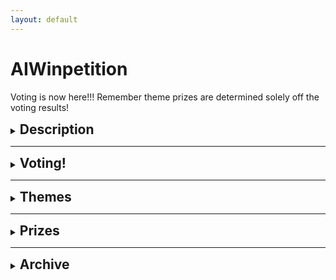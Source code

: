 ```yaml
---
layout: default
---
```


# AIWinpetition

Voting is now here!!! Remember theme prizes are determined solely off the voting results!

<div>
  <details>
    <summary><h2 style="display: inline;">Description</h2></summary>
    <p>The AIWinpetition is an innovation competition conducted by BuildingBloCS.SG in collaboration with AISG. Throughout the competition, students will be able to team up and work on an idea which brings their skills from previous workshops together.
    </p>

    <p>Students will be given various themes to choose from and maximise their creative thinking and computational skills. Finally, various teams will be awarded titles and provided feedback on their ideas, including theme prizes and even some special awards!</p>

  </details>
</div>

---

<div>
  <details>
    <summary><h2 style="display: inline;">Voting!</h2></summary>
    <div>
      <p>Click below to find out more about the submissions from the different teams! You are allowed to vote for different teams for video and prototype winners</p>
      <details>
        <summary><strong>Team 1</strong></summary>
        <br>
        <ul>
          <li>Click <a href="https://drive.google.com/file/d/1U8s-fy0gRW7mOwdchNYDd2XSmduTCnWD/view?usp=sharing">here</a> to view video</li>
        </ul>
      </details>
      <br><br>
      <details>
        <summary><strong>Team 2</strong></summary>
        <br>
        <ul>
          <li>Click <a href="https://drive.google.com/file/d/1ZE14izo8y6ZVhJ8eNsHEVMyW8PoIh5Ew/view?usp=sharing">here</a> to view video</li>
          <li>Click <a href="https://drive.google.com/file/d/13LQM7rwg0SaX1MIlNYtd-1mZIszXgT0b/view?usp=sharing">here</a> to view prototype</li>
          <li>Click <a href="https://drive.google.com/file/d/1VipzJ7vtoDPMhfD25O3RxhkKawBAppXL/view?usp=sharing">here</a> to view supporting documents</li> 
          <li>Click <a href="https://github.com/ngjunjay/AIWinpetition_Team2_icantfindaname.py">here</a> to view Github Repository</li>
        </ul>
      </details>
      <br><br>
      <details>
        <summary><strong>Team 3</strong></summary>
        <br>
        <ul>
          <li>Click <a href="https://drive.google.com/file/d/1__Y2M41L3S5DSpuEU1qPjpapkTL7tMKs/view?usp=sharing">here</a> to view video</li>
          <li>Click <a href="https://drive.google.com/file/d/1pr5YyCAzM7T8AU_1K398CU5Ya8puWuvQ/view?usp=sharing">here</a> to view prototype</li>
          <li>Click <a href="https://github.com/Dawn1123-cell/AIWinpetition2_3_Prototype">here</a> to view Github Repository</li>
        </ul>
      </details>
      <br><br>
      <details>
        <summary><strong>Team 4</strong></summary>
        <br>
        <ul>
          <li>Click <a href="https://drive.google.com/file/d/1xbgsM_mjXQf_ddlccJdL25ZmqIGEk_u4/view?usp=sharing">here</a> to view video</li>
          <li>Click <a href="https://drive.google.com/file/d/1XOLvOP5-aiMnAHwVymWfxq-PfhzouAFS/view?usp=sharing">here</a> to view prototype</li>
          <li>Click <a href="https://drive.google.com/file/d/1-5JLUcL6rrfTdMj8OXL0e2Myie_rLML4/view?usp=sharing">here</a> to view supporting documents</li>
          <li>Click <a href="https://github.com/ZiLi-meowzz/AIWinpetition2_Team4_Space_FINAL">here</a> to view Github Repository</li>
        </ul>
      </details>
      <br><br>
      <details>
        <summary><strong>Team 5</strong></summary>
        <br>
        <ul>
          <li>Click <a href="https://drive.google.com/file/d/16AFEOhH57UuEp2r_81Qpb4z6_n4cudfy/view?usp=sharing">here</a> to view video</li>
          <li>Click <a href="https://drive.google.com/file/d/1b42fPJ4G5f12-1SucBPuJkmlJ_ysUjyH/view?usp=sharing">here</a> to view prototype</li>
          <li>Click <a href="https://drive.google.com/file/d/1VIglqXzebQH0nL7p-s2pYOhXSUs6uTWd/view?usp=sharing">here</a> to view supporting documents</li>
          <li>Click <a href="https://github.com/4llysa/AIWinpetition3_5_CGA">here</a> to view Github Repository</li>
        </ul>
      </details>
      <br><br>
      <details>
        <summary><strong>Team 6</strong></summary>
        <br>
        <ul>
          <li>Click <a href="https://drive.google.com/file/d/1Y8f2aF1nvIr_GPvBFpwH0SrtLCX6NEDZ/view?usp=sharing">here</a> to view video</li>
          <li>Click <a href="https://drive.google.com/file/d/1nKsMFwesxBuWn0YQDomlTUPNPYj3p7bi/view?usp=sharing">here</a> to view prototype</li>
          <li>Click <a href="https://drive.google.com/file/d/1VN1lmTQOvN3Wm9nlarGpAI-B_IRiFYUi/view?usp=sharing">here</a> to view supporting documents</li>
          <li>Click <a href="https://github.com/RottenLemons/AIWinpetition3_6_AImax">here</a> to view Github Repository</li>
        </ul>
      </details>
      <br><br>
      <details>
        <summary><strong>Team 7</strong></summary>
        <br>
        <ul>
          <li>Click <a href="https://drive.google.com/file/d/1uqMEng7uGALBAYoLlAz9mu0RvXi900vZ/view?usp=sharing">here</a> to view video</li>
          <li>Click <a href="https://drive.google.com/file/d/14hRwQo3u2tLnUgtkzYXj6MAUZiHInXcv/view?usp=sharing">here</a> to view prototype</li>
          <li>Click <a href="https://drive.google.com/file/d/1X__0Iy5_OTu700qQ8tu0rZo-zjkFjOBE/view?usp=sharing">here</a> to view supporting documents</li>
          <li>Click <a href="https://github.com/ThePyProgrammer/AIWinpetition3_7_FACE">here</a> to view Github Repository</li>
        </ul>
      </details>
      <br><br>
      <details>
        <summary><strong>Team 8</strong></summary>
        <br>
        <ul>
          <li>Click <a href="https://drive.google.com/file/d/1_a90d9pAPJGimHZ6USrrQd88qBFbSZKu/view?usp=sharing">here</a> to view video</li>
          <li>Click <a href="https://drive.google.com/file/d/1KqRRJjUPvhIKWO07xzWEmnaL_aFsIRvT/view?usp=sharing">here</a> to view prototype</li>
          <li>Click <a href="https://github.com/Ishneet0710/AIWinpetition3_8_MusicAI">here</a> to view Github Repository</li>
        </ul>
      </details>
      <br><br>
      <details>
        <summary><strong>Team 9</strong></summary>
        <br>
        <ul>
          <li>Click <a href="https://drive.google.com/file/d/1Midg-7Y6oaODHvglay4Cev7vJjs0lkHH/view?usp=sharing ">here</a> to view video</li>
          <li>Click <a href="https://teachablemachine.withgoogle.com/models/7lF0Kc5ze/">here</a> to view prototype</li>
          <li>Click <a href="https://drive.google.com/file/d/1NCTvxBa3OB4AYgZsWvHqrSwSbn3lyEKD/view?usp=sharing">here</a> to view supporting documents</li>
          <li>Click <a href="https://github.com/IEatRiceWithAFork/AIWinpetition3_9_DetectLah">here</a> to view Github Repository</li>
        </ul>
      </details>
    </div>
    <br><br>
    <iframe src="https://docs.google.com/forms/d/e/1FAIpQLSf0yes2oqDSKG7XfnQwnEddG1h-TBk3t0XoIGXe-9r1QJeDaA/viewform?embedded=true" width="640" height="1140" frameborder="0" marginheight="0" marginwidth="0">Loading…</iframe>
  </details>
</div>

---

<div>
  <details>
    <summary><h2 style="display: inline;">Themes</h2></summary>
    <p>For AIWinpetition 2021, we have a total of 6 themes. For each of the themes, we have prepared a few guiding questions to help you in your ideation process.</p>
    <div>
      <details>
        <summary><strong>Travel the World</strong></summary>
        <br>
        <p>Guiding questions</p>
        <ul>
          <li>How can Singapore boost its tourism sector through AI?</li>
          <li>How can we replicate the fun of travelling?</li>
        </ul>
        <small><i>You do not need to follow or use any of the guiding questions if you do not want to</i></small>
      </details>

      <br><br>

      <details>
        <summary><strong>Gaming</strong></summary>
        <br>
        <p>Guiding questions</p>
        <ul>
          <li>How can AI make games more immersive?</li>
          <li>Can better scene renders be produced, maybe for AR?</li>
          <li>Can NPCs be more realistic? Maybe AI can explore the best ways to play a game?</li>
        </ul>
        <small><i>You do not need to follow or use any of the guiding questions if you do not want to</i></small>
      </details>

      <br><br>

      <details>
        <summary><strong>All about Music</strong></summary>
        <br>
        <p>Guiding questions</p>
        <ul>
          <li>Can AI create a new revolution of music?</li>
          <li>How can AI maintain and promote music culture?</li>
        </ul>
        <small><i>You do not need to follow or use any of the guiding questions if you do not want to</i></small>
      </details>

      <br><br>

      <details>
        <summary><strong>Team Bonding</strong></summary>
        <br>
        <p>Guiding questions</p>
        <ul>
          <li>Can AI boost relationships between families or friendships?</li>
          <li>Can AI improve team dynamics, or even productivity within teams?</li>
        </ul>
        <small><i>You do not need to follow or use any of the guiding questions if you do not want to</i></small>
      </details>

      <br><br>

      <details>
        <summary><strong>Escape from Earth</strong></summary>
        <br>
        <p>Guiding questions</p>
        <ul>
          <li>How can AI be explored in a space context?</li>
          <li>Can AI tackle space debris?</li>
          <li>Can AI be involved in processing data from satellites?</li>
        </ul>
        <small><i>You do not need to follow or use any of the guiding questions if you do not want to</i></small>
      </details>

      <br><br>

      <details>
        <summary><strong>Inspired by Hollywood</strong></summary>
        <br>
        <p>Guiding questions</p>
        <ul>
          <li>Can AI be used in filming or media production, in the Hollywood context?</li>
          <li>Relating to one movie/ film that you have seen, do you think AI can be used in their context? For eg: can AI be used in Harry Potter? </li>
        </ul>
        <small><i>You do not need to follow or use any of the guiding questions if you do not want to</i></small>
      </details>

      <br>

    </div>

  </details>
</div>

---

<div>
  <details>
    <summary><h2 style="display:inline;">Prizes</h2></summary>
    <p>For AIWinpetition 2021, we have 3 types of prizes up for grabs!</p>
    <div>
      <details>
        <summary><strong>6 Theme Awards</strong></summary>
        <br>
        <p>At the end of the AIWinpetition, all submissions would be uploaded online for public voting. The team with the most votes for each theme would win the following prizes!</p>
        <ul>
          <li>BBCS T-shirt</li>
        </ul>
        <small><i>BuildingBloCS reserves the rights to change the prizes at any point in time</i></small>
      </details>

      <br><br>

      <details>
        <summary><strong>5 Point-Based Awards</strong></summary>
        <br>
        <p>Throughout the AIWinpetition, teams are able to win points through participation in various games and trivia on top of submitting of the daily submittables. The top 5 teams with the most points would win the following prizes!</p>
        <ul>
          <li>3 month <a href="https://codecombat.com">CodeCombat</a> subscription allowing access to more than 300 unique and exciting CodeCombat levels! (CS1 - CS6)</li>
        </ul>
        <small><i>BuildingBloCS reserves the rights to change the prizes at any point in time</i></small>
      </details>

      <br><br>

      <details>
        <summary><strong>3 Judges Choice Awards</strong></summary>
        <br>
        <p>On the last day, AISG would be judging the submissions from the various teams, and the top 3 teams chosen by AISG would win the following prizes!</p>
        <ul>
          <li>1 year <a href="https://learn.aisingapore.org">LearnAI subscription</a> allowing access to industry certified AI courses worth around $200+!</li>
        </ul>
        <small><i>BuildingBloCS reserves the rights to change the prizes at any point in time</i></small>
      </details>

      <br>

    </div>

  </details>
</div>

---

<div>
  <details>
    <summary><h2 style="display: inline;">Archive</h2></summary>
    <div>
      <details>
        <summary><h2 style="display: inline;">Schedule (important timings to take note)</h2></summary>
        <div>
          <br>

          <details>
            <summary><strong>(COMPLETED) Day 1</strong></summary>
            <br>
            <table>
              <tr>
                <th><strong>Timings</strong></th>
                <th><strong>Activity</strong></th>
                <th><strong>Description</strong></th>
              </tr>
              <tr>
                <td>0930-0950</td>
                <td>AIWinpetition Briefing</td>
                <td>Briefing would signify the official launch of the AIWinpetition with the release of the themes and announcement of prizes</td>
              </tr>
              <tr>
                <td>1400-1530</td>
                <td>Ideation Time</td>
                <td>Participants are to go into their breakout rooms and start ideating with their team</td>
              </tr>
              <tr>
                <td>1400-2359</td>
                <td>Consultations Slots Open</td>
                <td>Participants who are stuck in the ideation process can proceed to Discord #conference-consultation channel to get a ticket which books them a slot with one of the AI Workshop Speakers who would help them in the ideation process. <i>Note the speakers would not directly give you answers, but rather would prompt you in the right direction</i></td>
              </tr>
              <tr>
                <td><strong>By 2359</strong></td>
                <td><strong>Submission of Stage 1 submittables</strong></td>
                <td><strong>Participants are to submit their ideation documents through the Google Forms below before 2359 in order for them to qualify for stage 1 judging which has up to 400 points for grabs</strong></td>
              </tr>
            </table>
            <br>
            <small><i>Based on the current situations, the schedule is subjected to changes</i></small>
          </details>

          <br><br>

          <details>
            <summary><strong>(COMPLETED) Day 2</strong></summary>
            <br>
            <table>
              <tr>
                <th><strong>Timings</strong></th>
                <th><strong>Activity</strong></th>
                <th><strong>Description</strong></th>
              </tr>
              <tr>
                <td>0945-1045</td>
                <td>Teams work on second submission</td>
                <td>Teams are to work together in their breakout rooms on their prototype</td>
              </tr>
              <tr>
                <td>1445-1550</td>
                <td>Teams work on second submission</td>
                <td>Teams are to work together in their breakout rooms on their prototype</td>
              </tr>
              <tr>
                <td>1630-1745</td>
                <td>Teams work on second submission</td>
                <td>Teams are to work together in their breakout rooms on their prototype</td>
              </tr>
            </table>
            <br>
            <small><i>Based on the current situations, the schedule is subjected to changes</i></small>
          </details>

          <br><br>

          <details>
            <summary><strong>Day 3</strong></summary>
            <br>
            <table>
              <tr>
                <th><strong>Timings</strong></th>
                <th><strong>Activity</strong></th>
                <th><strong>Description</strong></th>
              </tr>
              <tr>
                <td>1025-1730</td>
                <td>Teams to work on final submission</td>
                <td>Teams are to work together in their breakout rooms on their prototype and video</td>
              </tr>
              <tr>
                <td>1100-1300</td>
                <td>Trivia 1</td>
                <td>Complete the following courses on BuildingBloCS Coursemology Website:
                  <ul>
                    <li>"Check Your Understanding: Face Recognition with Python"</li>
                  </ul>
                </td>
              </tr>
              <tr>
                <td>1400-1430</td>
                <td>Games 1</td>
                <td><a href="https://research.google.com/semantris">Semantris</a> is a word association game powered by machine learning made by Google.
                  <ul>
                    <li>Part 1: List words related to the prompt as quickly as possible (Arcade Mode).</li>
                    <li>Part 2: Summarise the technology behind Semantris in 150 words using advanced keywords related to machine learning.</li>
                  </ul>
                </td>
              </tr>
              <tr>
                <td>1500-1600</td>
                <td>Trivia 2</td>
                <td>Complete the following courses on BuildingBloCS Coursemology Website:
                  <ul>
                    <li>"Check Your Understanding: Introduction to Machine Learning"</li>
                    <li>"Check Your Understanding: Dino AI"</li>
                    <li>"Check Your Understanding: Music with AI"</li>
                  </ul>
                </td>
              </tr>
              <tr>
                <td>1630-1700</td>
                <td>Games 2</td>
                <td>More details to be released soon!</td>
              </tr>
            </table>
            <br>
            <small><i>Based on the current situations, the schedule is subjected to changes</i></small>
          </details>

          <br>
        </div>

      </details>
    </div>

    <br><br>

    <div>
      <details>
        <summary><h2 style="display:inline;">Submissions</h2></summary>
        <br>
        <div>
          <details>
            <summary><strong>Final Submission (opens at 1645, closes at 2359)</strong></summary>
            <br>
            <p><strong>Submit your final prototype and pitch video by day 3, 2359 below.</strong> We will return the feedback and announce the results by Sunday, 2359.</p>

            <p>This submission will be graded and up to
              <ul>
                <li>
                  <strong>400 points</strong> for the pitch video
                  <ul>
                    <li>Explain your idea fully in your pitch video.</li>
                    <li>Do not upload your pitch video to the repository, just attach the file directly to the Google Form.</li>
                  </ul>
                </li>
                <li>
                  <strong>1000 points</strong> for the prototype
                  <ul>
                    <li>It is recommended to submit a supporting document alongside your prototype so we can understand the technology implemented and the justification for their use.</li>
                    <li>Put your prototype and relevant documents in a Github repository, named <span style="color: red;">AIWinpetition3_TeamNumber_ProjectName</span>, and submit the repository link.</li>
                  </ul>
                </li>
              </ul>
            </p>

            <p><u>Please note code and non-code options are allowed, but the main focus is for you to present your idea well</u>.</p>

            <p>Thank you and good luck!</p>

            <p>Please submit your entries <a href="https://docs.google.com/forms/d/e/1FAIpQLSeZBf5OwPFPgD1fGWGbjSRVMp8W7nKBaKLOlobkLvlfWlJwjw/viewform">here</a> <strong>before 2359</strong>. All late submissions will be penalised.</p>
          </details>

          <br><br>

          <details>
            <summary><strong>Trivia 1 Submission (opens at 1130, closes at 1300)</strong></summary>
            <br>
            <p>Head over to <a href="https://go.buildingblocs.sg/coursemology">BuildingBloCS Coursemology Website</a> to and complete the following courses</p>
            <ul>
              <li><strong>Check Your Understanding: Face Recognition with Python</strong></li>
            </ul>

            <p>You can gain up to <strong>400 points</strong></p>

            <p>Please do this on the Coursemology Website <strong>before 1300</strong> as we would be taking the scores off there.</p>
          </details>

          <br><br>

          <details>
            <summary><strong>Games 1 Submission (opens at 1400, closes at 1430)</strong></summary>
            <br>
            <p><a href="https://research.google.com/semantris">Semantris</a> is a word association game powered by machine learning made by Google.</p>
            <ul>
              <li>Part 1: List words related to the prompt as quickly as possible (Arcade Mode).</li>
              <li>Part 2: Summarise the technology behind Semantris in 150 words using advanced keywords related to machine learning.</li>
            </ul>

            <p>You can gain up to <strong>400 points</strong></p>

            <p>Please submit your answers <a href="https://go.buildingblocs.sg/games/1">here</a> <strong>before 1430</strong></p>


          </details>

          <br><br>

          <details>
            <summary><strong>Trivia 2 Submission (opens at 1500, closes at 1600)</strong></summary>
            <br>
            <p>Head over to <a href="https://go.buildingblocs.sg/coursemology">BuildingBloCS Coursemology Website</a> to and complete the following courses</p>
            <ul>
              <li><strong>Check Your Understanding: Introduction to Machine Learning</strong></li>
              <li><strong>Check Your Understanding: Dino AI</strong></li>
              <li><strong>Check Your Understanding: Music with AI</strong></li>
            </ul>

            <p>You can gain up to <strong>400 points</strong></p>

            <p>Please do this on the Coursemology Website <strong>before 1600</strong> as we would be taking the scores off there.</p>
          </details>

          <br><br>

          <details>
            <summary><strong>Games 2 Submission (opens at 1630, closes at 1700)</strong></summary>
            <br>
            <p>Head over to <a href="https://affinelayer.com/pixsrv/">Pixsrv</a></p>
            <ul>
              <li>
                Task 1
                <ul>
                  <li>Draw a museum with the facades tool, and submit a photo file of the converted drawing.</li>
                  <li>Judged on how closely it resembles a museum and its <strong>aesthetics</strong>.</li>
                </ul>
              </li>
              <li>
                Task 2
                <ul>
                  <li>Summarise how Image-to-Image demonstration works in 150 words using advanced machine learning keywords.</li>
                </ul>
              </li>
            </ul>

            <p>You can gain up to <strong>400 points</strong></p>

            <p>Please submit your answers <a href="https://go.buildingblocs.sg/games/2">here</a> <strong>before 1700</strong></p>
          </details>

          <br>
        </div>

      </details>
    </div>

    <br><br>

    <div>
      <details>
        <summary><h2 style="display:inline;">Resources</h2></summary>
        <p>The organisers have compiled a list of resources <a href="https://go.buildingblocs.sg/winpetition/booklet/details">here</a>. Do use them wisely!</p>

        <p>On top of that if you require any help during the competition, feel free to get a ticket within our <a href="https://go.buildingblocs.sg/discord">Discord Server</a> (under #conference-consultation), and our organisers would be there to assist you.</p>

      </details>
    </div>

  </details>
  
</div>

